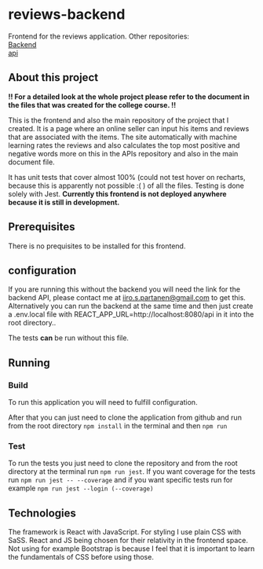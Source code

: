 # reviews-backend

Frontend for the reviews application. Other repositories:
<br />
[Backend](https://github.com/Iispar/reviews-backend)
<br />
[api](https://github.com/Iispar/review-summary-API)

## About this project

**!! For a detailed look at the whole project please refer to the document in the files that was created for the college course. !!**

This is the frontend and also the main repository of the project that I created. It is a page where an online seller can input his items and
reviews that are associated with the items. The site automatically with machine learning rates the reviews and also calculates the top most positive and negative words
more on this in the APIs repository and also in the main document file.

It has unit tests that cover almost 100% (could not test hover on recharts, because this is apparently not possible :( ) of all the files. Testing is done solely with Jest.
**Currently this frontend is not deployed anywhere because it is still in development.**

## Prerequisites 
There is no prequisites to be installed for this frontend.

## configuration
If you are running this without the backend you will need the link for the backend API, please contact me at iiro.s.partanen@gmail.com to get this. Alternatively you can run the backend at the same time
and then just create a .env.local file with REACT_APP_URL=http://localhost:8080/api in it into the root directory..

The tests **can** be run without this file.

## Running
### Build 
To run this application you will need to fulfill configuration.

After that you can just need to clone the application from github and run from the root directory `npm install` in the terminal and then `npm run`
### Test
To run the tests you just need to clone the repository and from the root directory at the terminal run `npm run jest`. If you want coverage for the tests run `npm run jest -- --coverage` and if you want specific tests run for example `npm run jest --login (--coverage)`

## Technologies
The framework is React with JavaScript. For styling I use plain CSS with SaSS. React and JS being chosen for their relativity in the frontend space. Not using for example Bootstrap is because I
feel that it is important to learn the fundamentals of CSS before using those.
